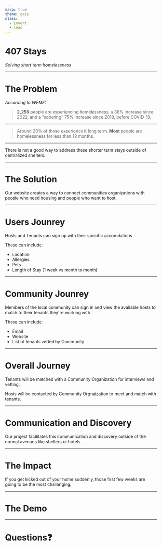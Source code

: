 ```yaml
---
marp: true
theme: gaia
class:
  - invert
  - lead
---
```


# 407 **Stays**
*Solving short term homelessness*

---

# The **Problem**

*According to WFME:*

> **2,258** people are experiencing homelessness, a 38% increase since 2022, and a “sobering” 75% increase since 2019, before COVID-19.

---

> Around 20% of those experience it long term. **Most** people are homelessness for less than 12 months.

---

There is not a good way to address these shorter term stays outside of centralized shelters.

---

# The **Solution**

Our website creates a way to connect communities organizations with people who need housing and people who want to host.

---

# Users **Jounrey**

Hosts and Tenants can sign up with their specific accomdations.

These can include:
- Location
- Allergies
- Pets
- Length of Stay (1 week vs month to month)

---

# Community **Jounrey**
Members of the local community can sign in and view the available hosts to match to their tenants they're working with.

These can include:
- Email
- Website
- List of tenants vetted by Community

---

# Overall **Journey**

Tenants will be matched with a Community Organization for interviews and vetting.

Hosts will be contacted by Community Orgnaization to meet and match with tenants.

---

# Communication and **Discovery**

Our project facilitates this communication and discovery outside of the normal avenues like shelters or hotels.

---

# The **Impact**

If you get kicked out of your home suddenly, those first few weeks are going to be the most challanging.



---

# The **Demo**

---

# Questions❓
